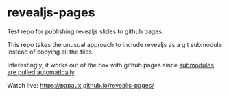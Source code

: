 # revealjs-pages
Test repo for publishing revealjs slides to github pages.

This repo takes the unusual approach to include revealjs as a git submodule instead of copying all the files.

Interestingly, it works out of the box with github pages since [submodules are pulled automatically](https://docs.github.com/en/pages/getting-started-with-github-pages/using-submodules-with-github-pages).

Watch live: https://papaux.github.io/revealjs-pages/
